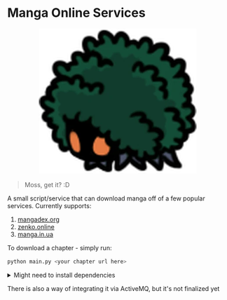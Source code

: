 # **M**anga **O**nline **S**ervice**s**

<p align="center">
  <img alt="Service's mascot, hope repo will not go down because of it lmao" src="moss_image.webp" />
</p>

> Moss, get it? :D

A small script/service that can download manga off of a few popular services. Currently supports:
1. [mangadex.org](https://mangadex.org)
1. [zenko.online](https://zenko.online/)
1. [manga.in.ua](https://manga.in.ua/)

To download a chapter - simply run:
```sh
python main.py <your chapter url here>
```

<details>
  <summary>Might need to install dependencies</summary>
  
  ```sh
  # python -m venv .
  pip install BeautifulSoup4 requests Pillow stomp.py
  ```

</details>

There is also a way of integrating it via ActiveMQ, but it's not finalized yet